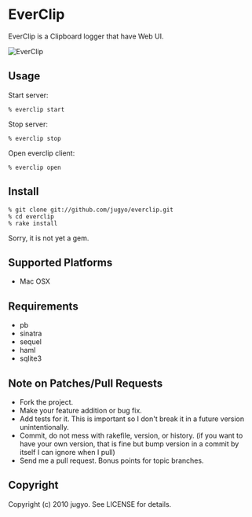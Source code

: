 EverClip
========

EverClip is a Clipboard logger that have Web UI.

![EverClip](http://farm3.static.flickr.com/2733/4478766291_657de835ba_o.png)

Usage
-----

Start server:

    % everclip start

Stop server:

    % everclip stop

Open everclip client:

    % everclip open

Install
-----

    % git clone git://github.com/jugyo/everclip.git
    % cd everclip
    % rake install

Sorry, it is not yet a gem.

Supported Platforms
-----

* Mac OSX

Requirements
-----

* pb
* sinatra
* sequel
* haml
* sqlite3

Note on Patches/Pull Requests
-----

* Fork the project.
* Make your feature addition or bug fix.
* Add tests for it. This is important so I don't break it in a
  future version unintentionally.
* Commit, do not mess with rakefile, version, or history.
  (if you want to have your own version, that is fine but bump version in a commit by itself I can ignore when I pull)
* Send me a pull request. Bonus points for topic branches.

Copyright
-----

Copyright (c) 2010 jugyo. See LICENSE for details.
